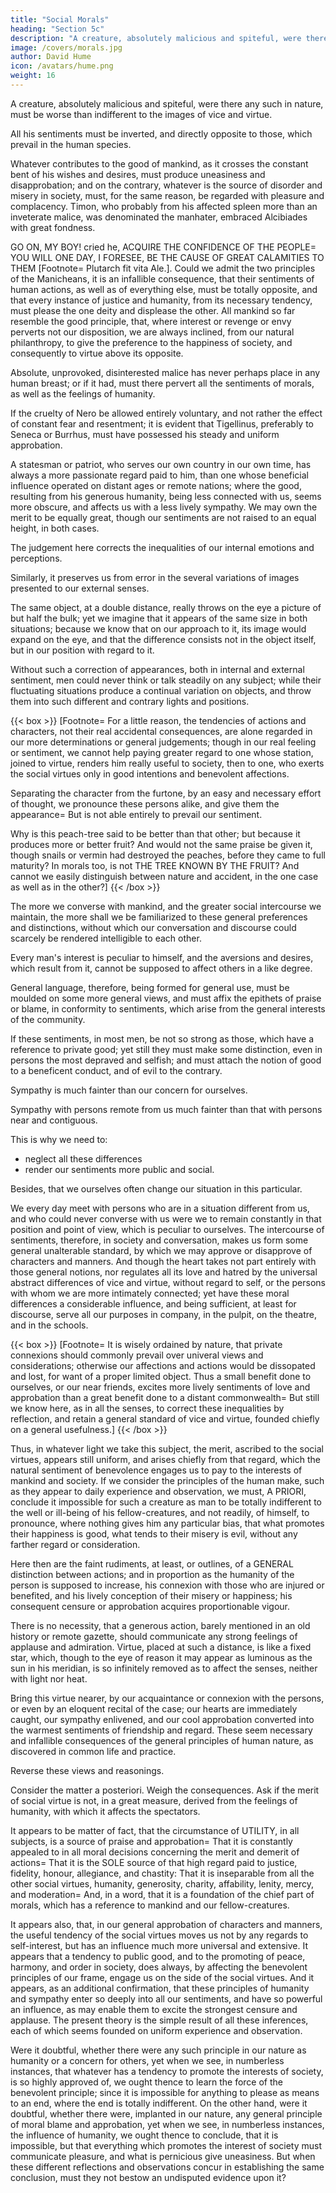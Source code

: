 ```yaml
---
title: "Social Morals"
heading: "Section 5c"
description: "A creature, absolutely malicious and spiteful, were there any such in nature, must be worse than indifferent to the images of vice and virtue"
image: /covers/morals.jpg
author: David Hume
icon: /avatars/hume.png
weight: 16
---
```



A creature, absolutely malicious and spiteful, were there any such in nature, must be worse than indifferent to the images of vice and virtue. 

All his sentiments must be inverted, and directly opposite to those, which prevail in the human species. 

Whatever contributes to the good of mankind, as it crosses the constant bent of his wishes and desires, must produce uneasiness and disapprobation; and on the contrary, whatever is the source of disorder and misery in society, must, for the same reason, be regarded with pleasure and complacency. Timon, who probably from his affected spleen more than an inveterate malice, was denominated the manhater, embraced Alcibiades with great fondness. 

GO ON, MY BOY! cried he, ACQUIRE THE CONFIDENCE OF THE PEOPLE= YOU WILL ONE DAY, I FORESEE, BE THE CAUSE OF GREAT CALAMITIES TO THEM [Footnote= Plutarch fit vita Ale.]. Could we admit the two principles of the Manicheans, it is an infallible consequence, that their sentiments of human actions, as well as of everything else, must be totally opposite, and that every instance of justice and humanity, from its necessary tendency, must please the one deity and displease the other. All mankind so far resemble the good principle, that, where interest or revenge or envy perverts not our disposition, we are always inclined, from our natural philanthropy, to give the preference to the happiness of society, and consequently to virtue above its opposite. 

Absolute, unprovoked, disinterested malice has never perhaps place in any human breast; or if it had, must there pervert all the sentiments of morals, as well as the feelings of humanity. 

If the cruelty of Nero be allowed entirely voluntary, and not rather the effect of constant fear and resentment; it is evident that Tigellinus, preferably to Seneca or Burrhus, must have possessed his steady and uniform approbation.

A statesman or patriot, who serves our own country in our own time, has always a more passionate regard paid to him, than one whose beneficial influence operated on distant ages or remote nations; where the good, resulting from his generous humanity, being less connected with us, seems more obscure, and affects us with a less lively sympathy. We may own the merit to be equally great, though our sentiments are not raised to an equal height, in both cases. 

The judgement here corrects the inequalities of our internal emotions and perceptions.

Similarly, it preserves us from error in the several variations of images presented to our external senses. 

The same object, at a double distance, really throws on the eye a picture of but half the bulk; yet we imagine that it appears of the same size in both situations; because we know that on our approach to it, its image would expand on the eye, and that the difference consists not in the object itself, but in our position with regard to it. 

Without such a correction of appearances, both in internal and external sentiment, men could never think or talk steadily on any subject; while their fluctuating situations produce a continual variation on objects, and throw them into such different and contrary lights and positions.



{{< box >}}
 [Footnote= For a little reason, the tendencies of actions and characters, not their real accidental consequences, are alone regarded in our more determinations or general judgements; though in our real feeling or sentiment, we cannot help paying greater regard to one whose station, joined to virtue, renders him really useful to society, then to one, who exerts the social virtues only in good intentions and benevolent affections. 

Separating the character from the furtone, by an easy and necessary effort of thought, we pronounce these persons alike, and give them the appearance= But is not able entirely to prevail our sentiment.

Why is this peach-tree said to be better than that other; but because it produces more or better fruit? And would not the same praise be given it, though snails or vermin had destroyed the peaches, before they came to full maturity? In morals too, is not THE TREE KNOWN BY THE FRUIT? And cannot we easily distinguish between nature and accident, in the one case as well as in the other?]
{{< /box >}}


The more we converse with mankind, and the greater social intercourse we maintain, the more shall we be familiarized to these general preferences and distinctions, without which our conversation and discourse could scarcely be rendered intelligible to each other. 

Every man's interest is peculiar to himself, and the aversions and desires, which result from it, cannot be supposed to affect others in a like degree. 

General language, therefore, being formed for general use, must be moulded on some more general views, and must affix the epithets of praise or blame, in conformity to sentiments, which arise from the general interests of the community. 

If these sentiments, in most men, be not so strong as those, which have a reference to private good; yet still they must make some distinction, even in persons the most depraved and selfish; and must attach the notion of good to a beneficent conduct, and of evil to the contrary. 

Sympathy is much fainter than our concern for ourselves. 

Sympathy with persons remote from us much fainter than that with persons near and contiguous.

This is why we need to:
- neglect all these differences
- render our sentiments more public and social. 

<!-- but for this very reason it is necessary for us, in our calm judgements and discourse concerning the characters of men,  -->

Besides, that we ourselves often change our situation in this particular. 

We every day meet with persons who are in a situation different from us, and who could never converse with us were we to remain constantly in that position and point of view, which is peculiar to ourselves. The intercourse of sentiments, therefore, in society and conversation, makes us form some general unalterable standard, by which we may approve or disapprove of characters and manners. And though the heart takes not part entirely with those general notions, nor regulates all its love and hatred by the universal abstract differences of vice and virtue, without regard to self, or the persons with whom we are more intimately connected; yet have these moral differences a considerable influence, and being sufficient, at least for discourse, serve all our purposes in company, in the pulpit, on the theatre, and in the schools.


{{< box >}}
 [Footnote= It is wisely ordained by nature, that private connexions should commonly prevail over univeral views and considerations; otherwise our affections and actions would be dissopated and lost, for want of a proper limited object. Thus a small benefit done to ourselves, or our near friends, excites more lively sentiments of love and approbation than a great benefit done to a distant commonwealth= But still we know here, as in all the senses, to correct these inequalities by reflection, and retain a general standard of vice and virtue, founded chiefly on a general usefulness.]
{{< /box >}}


Thus, in whatever light we take this subject, the merit, ascribed to the social virtues, appears still uniform, and arises chiefly from that regard, which the natural sentiment of benevolence engages us to pay to the interests of mankind and society. If we consider the principles of the human make, such as they appear to daily experience and observation, we must, A PRIORI, conclude it impossible for such a creature as man to be totally indifferent to the well or ill-being of his fellow-creatures, and not readily, of himself, to pronounce, where nothing gives him any particular bias, that what promotes their happiness is good, what tends to their misery is evil, without any farther regard or consideration. 

Here then are the faint rudiments, at least, or outlines, of a GENERAL distinction between actions; and in proportion as the humanity of the person is supposed to increase, his connexion with those who are injured or benefited, and his lively conception of their misery or happiness; his consequent censure or approbation acquires proportionable vigour. 

There is no necessity, that a generous action, barely mentioned in an old history or remote gazette, should communicate any strong feelings of applause and admiration. Virtue, placed at such a distance, is like a fixed star, which, though to the eye of reason it may appear as luminous as the sun in his meridian, is so infinitely removed as to affect the senses, neither with light nor heat. 

Bring this virtue nearer, by our acquaintance or connexion with the persons, or even by an eloquent recital of the case; our hearts are immediately caught, our sympathy enlivened, and our cool approbation converted into the warmest sentiments of friendship and regard. These seem necessary and infallible consequences of the general principles of human nature, as discovered in common life and practice.

Reverse these views and reasonings.

Consider the matter a posteriori. Weigh the consequences. Ask if the merit of social virtue is not, in a great measure, derived from the feelings of humanity, with which it affects the spectators. 

It appears to be matter of fact, that the circumstance of UTILITY, in all subjects, is a source of praise and approbation= That it is constantly appealed to in all moral decisions concerning the merit and demerit of actions= That it is the SOLE source of that high regard paid to justice, fidelity, honour, allegiance, and chastity: That it is inseparable from all the other social virtues, humanity, generosity, charity, affability, lenity, mercy, and moderation= And, in a word, that it is a foundation of the chief part of morals, which has a reference to mankind and our fellow-creatures.

It appears also, that, in our general approbation of characters and manners, the useful tendency of the social virtues moves us not by any regards to self-interest, but has an influence much more universal and extensive. It appears that a tendency to public good, and to the promoting of peace, harmony, and order in society, does always, by affecting the benevolent principles of our frame, engage us on the side of the social virtues. And it appears, as an additional confirmation, that these principles of humanity and sympathy enter so deeply into all our sentiments, and have so powerful an influence, as may enable them to excite the strongest censure and applause. The present theory is the simple result of all these inferences, each of which seems founded on uniform experience and observation.

Were it doubtful, whether there were any such principle in our nature as humanity or a concern for others, yet when we see, in numberless instances, that whatever has a tendency to promote the interests of society, is so highly approved of, we ought thence to learn the force of the benevolent principle; since it is impossible for anything to please as means to an end, where the end is totally indifferent. On the other hand, were it doubtful, whether there were, implanted in our nature, any general principle of moral blame and approbation, yet when we see, in numberless instances, the influence of humanity, we ought thence to conclude, that it is impossible, but that everything which promotes the interest of society must communicate pleasure, and what is pernicious give uneasiness. But when these different reflections and observations concur in establishing the same conclusion, must they not bestow an undisputed evidence upon it?

<!-- It is however hoped, that the progress of this argument will bring a farther confirmation of the present theory, by showing the rise of other sentiments of esteem and regard from the same or like principles.

 -->